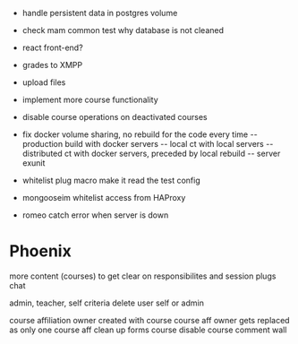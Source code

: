 
- handle persistent data in postgres volume
- check mam common test why database is not cleaned
- react front-end?

- grades to XMPP
- upload files
- implement more course functionality

- disable course operations on deactivated courses

- fix docker volume sharing, no rebuild for the code every time
-- production build with docker servers
-- local ct with local servers
-- distributed ct with docker servers, preceded by local rebuild
-- server exunit

- whitelist plug macro make it read the test config
- mongooseim whitelist access from HAProxy
- romeo catch error when server is down


# Phoenix

more content (courses) to get clear on responsibilites and session plugs
chat

admin, teacher, self criteria
delete user self or admin

course affiliation owner created with course
course aff owner gets replaced as only one
course aff clean up forms
course disable
course comment wall
